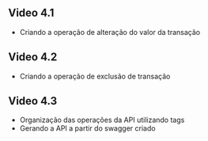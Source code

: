 ## Video 4.1
- Criando a operação de alteração do valor da transação

## Video 4.2
- Criando a operação de exclusão de transação

## Video 4.3
- Organização das operações da API utilizando tags
- Gerando a API a partir do swagger criado
